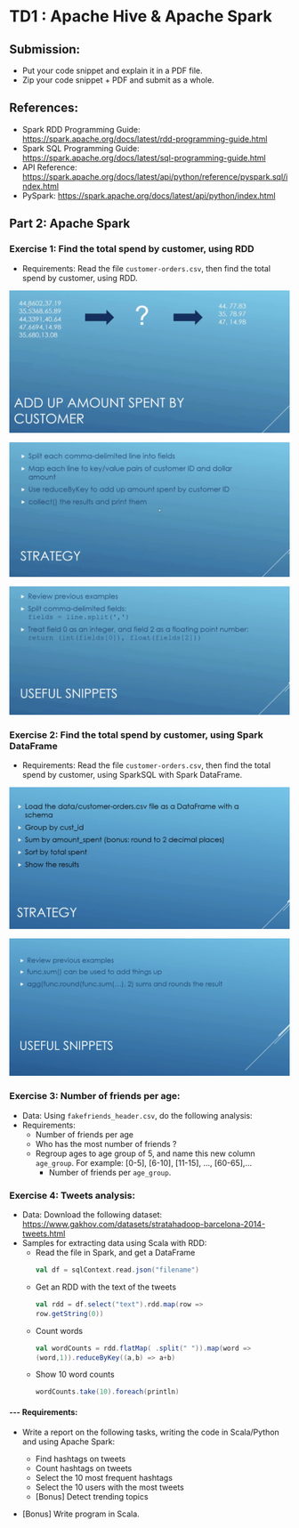 # TD1 : Apache Hive & Apache Spark

## Submission: 
- Put your code snippet and explain it in a PDF file.
- Zip your code snippet + PDF and submit as a whole. 

## References: 
- Spark RDD Programming Guide: https://spark.apache.org/docs/latest/rdd-programming-guide.html 
- Spark SQL Programming Guide: https://spark.apache.org/docs/latest/sql-programming-guide.html
- API Reference: https://spark.apache.org/docs/latest/api/python/reference/pyspark.sql/index.html
- PySpark: https://spark.apache.org/docs/latest/api/python/index.html


<!-- ## Part 1: Apache Hive
Take a look back at _obsolete_TD2 to get familiar with HDP platform interface. 

In Ambari dash, switch to Hive View, and do the following: 

#### Q1 -  Upload data file: Go to `Upload Table`, upload `u.data` to Hive as `ratings` table.
    - Which is the separator of this file?  
#### Q2 - Upload data file: upload `u.item` to Hive as `names` table. 
    - Which is the separator of this file? How do you handle it using the Interface? 
    - What is the equivalent HiveQL to load this file `u.item`?

#### Q3 - In the `Query` tab, do the following actions and put in the report the script for: 
    - Create a view named `topMovieIDs` from `ratings` and `names`.
    - Show the name of topMovieIDs 
    
#### Q4 - Using the AVG() function for aggregating data: 
    - Find the movie with highest average rating
    - [Bonus] Only consider movies with at least 10 ratings. -->



## Part 2: Apache Spark

### Exercise 1: Find the total spend by customer, using RDD

- Requirements: Read the file `customer-orders.csv`, then find the total spend by customer, using RDD.

![Exo1_requirement](img/spend_1.png)

![Exo1_tips](img/spend_2.png)

![Exo1_tips2](img/spend_3.png)


### Exercise 2: Find the total spend by customer, using Spark DataFrame

- Requirements: Read the file `customer-orders.csv`, then find the total spend by customer, using SparkSQL with Spark DataFrame.



![Exo2_tips1](img/spend_df_1.png)

![Exo2_tips2](img/spend_df_2.png)


### Exercise 3: Number of friends per age: 

- Data: Using `fakefriends_header.csv`, do the following analysis: 
- Requirements: 
    - Number of friends per age
    - Who has the most number of friends ?
    - Regroup ages to age group of 5, and name this new column `age_group`. For example: [0-5], [6-10], [11-15], ..., [60-65],...
        - Number of friends per `age_group`. 


### Exercise 4: Tweets analysis: 

- Data: Download the following dataset: https://www.gakhov.com/datasets/stratahadoop-barcelona-2014-tweets.html 
- Samples for extracting data using Scala with RDD: 
    - Read the file in Spark, and get a DataFrame
        ```scala
        val df = sqlContext.read.json("filename")
        ``` 
    - Get an RDD with the text of the tweets
        ```scala 
        val rdd = df.select("text").rdd.map(row =>
        row.getString(0))
        ```
    - Count words
        ```scala 
        val wordCounts = rdd.flatMap( .split(" ")).map(word =>
        (word,1)).reduceByKey((a,b) => a+b)
        ```
    - Show 10 word counts
        ```scala
        wordCounts.take(10).foreach(println)
        ```

#### --- Requirements: 
- Write a report on the following tasks, writing the code in Scala/Python and using Apache Spark:
    - Find hashtags on tweets
    - Count hashtags on tweets
    - Select the 10 most frequent hashtags
    - Select the 10 users with the most tweets
    - [Bonus] Detect trending topics

- [Bonus] Write program in Scala.
